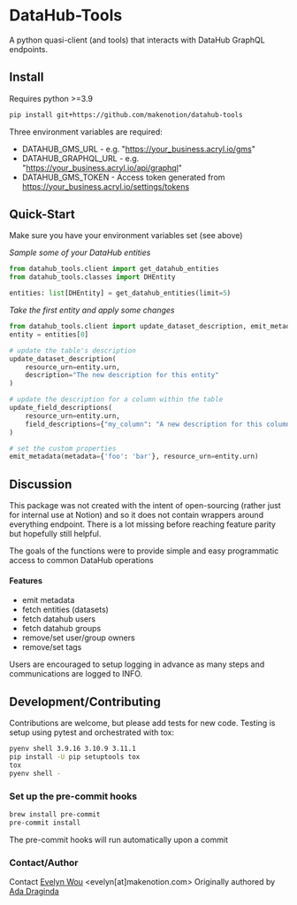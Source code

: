 # DataHub-Tools

A python quasi-client (and tools) that interacts with DataHub GraphQL endpoints.

## Install

Requires python >=3.9

```bash
pip install git+https://github.com/makenotion/datahub-tools
```

Three environment variables are required:

- DATAHUB_GMS_URL - e.g. "https://your_business.acryl.io/gms"
- DATAHUB_GRAPHQL_URL - e.g. "https://your_business.acryl.io/api/graphql"
- DATAHUB_GMS_TOKEN - Access token generated from https://your_business.acryl.io/settings/tokens

## Quick-Start

Make sure you have your environment variables set (see above)

_Sample some of your DataHub entities_

```python
from datahub_tools.client import get_datahub_entities
from datahub_tools.classes import DHEntity

entities: list[DHEntity] = get_datahub_entities(limit=5)
```

_Take the first entity and apply some changes_

```python
from datahub_tools.client import update_dataset_description, emit_metadata
entity = entities[0]

# update the table's description
update_dataset_description(
    resource_urn=entity.urn,
    description="The new description for this entity"
)

# update the description for a column within the table
update_field_descriptions(
    resource_urn=entity.urn,
    field_descriptions={"my_column": "A new description for this column"}
)

# set the custom properties
emit_metadata(metadata={'foo': 'bar'}, resource_urn=entity.urn)
```

## Discussion

This package was not created with the intent of open-sourcing (rather just for internal use at Notion) and so
it does not contain wrappers around everything endpoint. There is a lot missing before reaching feature parity
but hopefully still helpful.

The goals of the functions were to provide simple and easy programmatic access to common DataHub operations

#### Features

- emit metadata
- fetch entities (datasets)
- fetch datahub users
- fetch datahub groups
- remove/set user/group owners
- remove/set tags

Users are encouraged to setup logging in advance as many steps and communications are logged to INFO.

## Development/Contributing

Contributions are welcome, but please add tests for new code. Testing is setup using pytest and orchestrated
with tox:

```bash
pyenv shell 3.9.16 3.10.9 3.11.1
pip install -U pip setuptools tox
tox
pyenv shell -
```

### Set up the pre-commit hooks

```bash
brew install pre-commit
pre-commit install
```

The pre-commit hooks will run automatically upon a commit

### Contact/Author

Contact [Evelyn Wou](https://www.linkedin.com/in/evelyn-wou-b7053b238/) <evelyn[at]makenotion.com>
Originally authored by [Ada Draginda](https://www.linkedin.com/in/adadraginda/)
